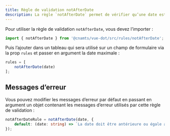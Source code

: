 ```yaml
---
title: Règle de validation notAfterDate
description: La règle `notAfterDate` permet de vérifier qu’une date est antérieure ou égale à une autre date.
---
```


<doc-tabs>

<doc-tab-item label="Utilisation">

Pour utiliser la règle de validation `notAfterDate`, vous devez l’importer :

```ts
import { notAfterDate } from '@cnamts/vue-dot/src/rules/notAfterDate';
```

Puis l’ajouter dans un tableau qui sera utilisé sur un champ de formulaire via la prop `rules` et passer en argument la date maximale :

```ts
rules = [
	notAfterDate(date)
];
```

## Messages d’erreur

Vous pouvez modifier les messages d’erreur par défaut en passant en argument un objet contenant les messages d’erreur utilisés par cette règle de validation :

```ts
notAfterDateRule = notAfterDate(date, {
	default: (date: string) => `La date doit être antérieure ou égale au ${date}.`
});
```

</doc-tab-item>

<doc-tab-item label="API">
<doc-api name="rules/not-after-date"></doc-api>
</doc-tab-item>

</doc-tabs>

